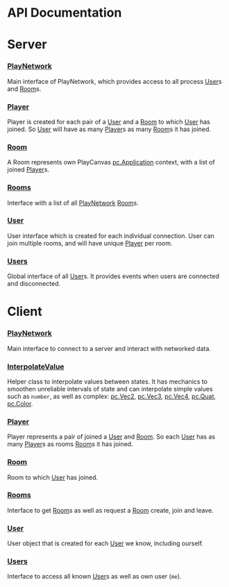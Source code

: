 # API Documentation

# Server


### <a href='./server/PlayNetwork.md'>PlayNetwork</a>  
Main interface of PlayNetwork, which provides access to all process [User](./server/User.md)s and [Room](./server/Room.md)s.

### <a href='./server/Player.md'>Player</a>  
Player is created for each pair of a [User](./server/User.md) and a [Room](./server/Room.md) to which [User](./server/User.md) has joined. So [User](./server/User.md) will have as many [Player](./server/Player.md)s as many [Room](./server/Room.md)s it has joined.

### <a href='./server/Room.md'>Room</a>  
A Room represents own PlayCanvas [pc.Application] context, with a list of joined [Player](./server/Player.md)s.

### <a href='./server/Rooms.md'>Rooms</a>  
Interface with a list of all [PlayNetwork](./server/PlayNetwork.md) [Room](./server/Room.md)s.

### <a href='./server/User.md'>User</a>  
User interface which is created for each individual connection. User can join multiple rooms, and will have unique [Player](./server/Player.md) per room.

### <a href='./server/Users.md'>Users</a>  
Global interface of all [User](./server/User.md)s. It provides events when users are connected and disconnected.




# Client


### <a href='./client/PlayNetwork.md'>PlayNetwork</a>  
Main interface to connect to a server and interact with networked data.

### <a href='./client/InterpolateValue.md'>InterpolateValue</a>  
Helper class to interpolate values between states. It has mechanics to smoothen unreliable intervals of state and can interpolate simple values such as `number`, as well as complex: [pc.Vec2], [pc.Vec3], [pc.Vec4], [pc.Quat], [pc.Color].

### <a href='./client/Player.md'>Player</a>  
Player represents a pair of joined a [User](./client/User.md) and [Room](./client/Room.md). So each [User](./client/User.md) has as many [Player](./client/Player.md)s as rooms [Room](./client/Room.md)s it has joined.

### <a href='./client/Room.md'>Room</a>  
Room to which [User](./client/User.md) has joined.

### <a href='./client/Rooms.md'>Rooms</a>  
Interface to get [Room](./client/Room.md)s as well as request a [Room](./client/Room.md) create, join and leave.

### <a href='./client/User.md'>User</a>  
User object that is created for each [User](./client/User.md) we know, including ourself.

### <a href='./client/Users.md'>Users</a>  
Interface to access all known [User](./client/User.md)s as well as own user (`me`).



[pc.Application]: https://developer.playcanvas.com/en/api/pc.Application.html  
[pc.Vec2]: https://developer.playcanvas.com/en/api/pc.Vec2.html  
[pc.Vec3]: https://developer.playcanvas.com/en/api/pc.Vec3.html  
[pc.Vec4]: https://developer.playcanvas.com/en/api/pc.Vec4.html  
[pc.Quat]: https://developer.playcanvas.com/en/api/pc.Quat.html  
[pc.Color]: https://developer.playcanvas.com/en/api/pc.Color.html  
